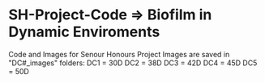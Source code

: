 # SH-Project-Code => Biofilm in Dynamic Enviroments
Code and Images for Senour Honours Project
Images are saved in "DC#_images" folders: 
  DC1 = 30D
  DC2 = 38D
  DC3 = 42D
  DC4 = 45D
  DC5 = 50D
